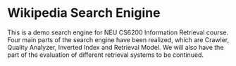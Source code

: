 # Wikipedia Search Enigine

This is a demo search engine for NEU CS6200 Information Retrieval course. Four main parts of the search engine have been realized, which are Crawler, Quality Analyzer, Inverted Index and Retrieval Model. We will also have the part of the evaluation of different retrieval systems to be continued.

